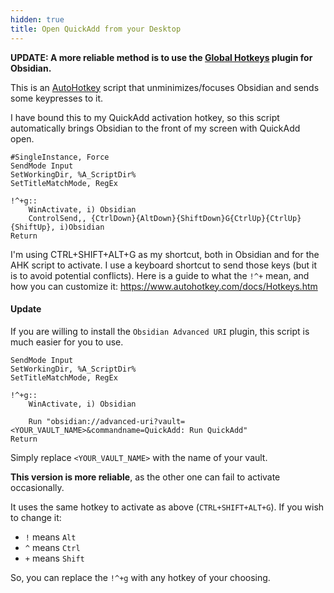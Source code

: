 ```yaml
---
hidden: true
title: Open QuickAdd from your Desktop
---
```


**UPDATE: A more reliable method is to use the [Global Hotkeys](https://github.com/mjessome/obsidian-global-hotkeys) plugin for Obsidian.**

This is an [AutoHotkey](https://www.autohotkey.com/) script that unminimizes/focuses Obsidian and sends some keypresses to it.

I have bound this to my QuickAdd activation hotkey, so this script automatically brings Obsidian to the front of my screen with QuickAdd open.

```ahk
#SingleInstance, Force
SendMode Input
SetWorkingDir, %A_ScriptDir%
SetTitleMatchMode, RegEx

!^+g::
    WinActivate, i) Obsidian
    ControlSend,, {CtrlDown}{AltDown}{ShiftDown}G{CtrlUp}{CtrlUp}{ShiftUp}, i)Obsidian
Return
```

I'm using CTRL+SHIFT+ALT+G as my shortcut, both in Obsidian and for the AHK script to activate. I use a keyboard shortcut to send those keys (but it is to avoid potential conflicts).
Here is a guide to what the `!^+` mean, and how you can customize it: https://www.autohotkey.com/docs/Hotkeys.htm

#### Update

If you are willing to install the `Obsidian Advanced URI` plugin, this script is much easier for you to use.

```ahk
SendMode Input
SetWorkingDir, %A_ScriptDir%
SetTitleMatchMode, RegEx

!^+g::
    WinActivate, i) Obsidian

    Run "obsidian://advanced-uri?vault=<YOUR_VAULT_NAME>&commandname=QuickAdd: Run QuickAdd"
Return
```

Simply replace `<YOUR_VAULT_NAME>` with the name of your vault.

**This version is more reliable**, as the other one can fail to activate occasionally.

It uses the same hotkey to activate as above (`CTRL+SHIFT+ALT+G`). If you wish to change it:

-   `!` means `Alt`
-   `^` means `Ctrl`
-   `+` means `Shift`

So, you can replace the `!^+g` with any hotkey of your choosing.
